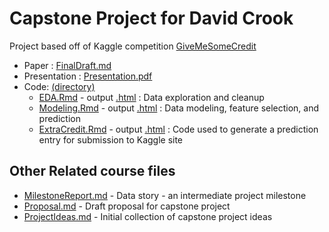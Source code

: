 
# Capstone Project for David Crook

Project based off of Kaggle competition [GiveMeSomeCredit](https://www.kaggle.com/c/GiveMeSomeCredit)

- Paper : [FinalDraft.md](FinalDraft.md)
- Presentation : [Presentation.pdf](GiveMeSomeCredit_presentation.pdf)
- Code: [(directory)](https://github.com/dpcrook/SR_Foundations_DS_Fall_2015/tree/master/capstone/GiveMeSomeCredit)
  - [EDA.Rmd](GiveMeSomeCredit/EDA.Rmd) - output [.html](https://dpcrook.github.io/SR_Foundations_DS_Fall_2015/capstone/GiveMeSomeCredit/EDA.html) : Data exploration and cleanup
  - [Modeling.Rmd](GiveMeSomeCredit/Modeling.Rmd) - output [.html](https://dpcrook.github.io/SR_Foundations_DS_Fall_2015/capstone/GiveMeSomeCredit/Modeling.html) : Data modeling, feature selection, and prediction
  - [ExtraCredit.Rmd](GiveMeSomeCredit/ExtraCredit.Rmd)  - output [.html](https://dpcrook.github.io/SR_Foundations_DS_Fall_2015/capstone/GiveMeSomeCredit/ExtraCredit.html) : Code used to generate a prediction entry for submission to Kaggle site

## Other Related course files

- [MilestoneReport.md](MilestoneReport.md) - Data story - an intermediate project milestone
- [Proposal.md](Proposal.md) - Draft proposal for capstone project
- [ProjectIdeas.md](ProjectIdeas.md) - Initial collection of capstone project ideas
